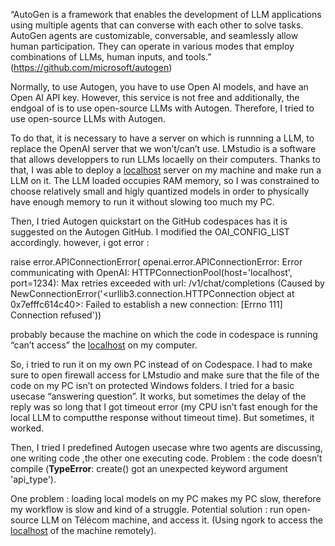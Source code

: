 “AutoGen is a framework that enables the development of LLM applications using multiple agents that can converse with each other to solve tasks. AutoGen agents are customizable, conversable, and seamlessly allow human participation. They can operate in various modes that employ combinations of LLMs, human inputs, and tools.” (https://github.com/microsoft/autogen)

Normally, to use Autogen, you have to use Open AI models, and have an Open AI API key. However, this service is not free and additionally, the endgoal of is to use open-source LLMs with Autogen. Therefore, I tried to use open-source LLMs with Autogen.

To do that, it is necessary to have a server on which is runnning a LLM, to replace the OpenAI server that we won’t/can’t use. LMstudio is a software that allows developpers to run LLMs locaelly on their computers. Thanks to that, I was able to deploy a [localhost](http://localhost) server on my machine and make run a LLM on it. The LLM loaded occupies RAM memory, so I was constrained to choose relatively small and higly quantized models in order to physically have enough memory to run it without slowing too much my PC.

Then, I tried Autogen quickstart on the GitHub codespaces has it is suggested on the Autogen GitHub. I modified the OAI_CONFIG_LIST accordingly. however, i got error : 

raise error.APIConnectionError(
openai.error.APIConnectionError: Error communicating with OpenAI: HTTPConnectionPool(host='localhost', port=1234): Max retries exceeded with url: /v1/chat/completions (Caused by NewConnectionError('<urllib3.connection.HTTPConnection object at 0x7efffc614c40>: Failed to establish a new connection: [Errno 111] Connection refused'))

probably because the machine on which the code in codespace is running “can’t access” the [localhost](http://localhost) on my computer.

So, i tried to run it on my own PC instead of on Codespace. I had to make sure to open firewall access for LMstudio and make sure that the file of the code on my PC isn’t on protected Windows folders. I tried for a basic usecase “answering question”. It works, but sometimes the delay of the reply was so long that I got timeout error (my CPU isn’t fast enough for the local LLM to computthe response without timeout time). But sometimes, it worked.

Then, I tried I predefined Autogen usecase whre two agents are discussing, one writing code ,the other one executing code. Problem : the code doesn’t compile (**TypeError**: create() got an unexpected keyword argument 'api_type').

One problem : loading local models on my PC makes my PC slow, therefore my workflow is slow and kind of a struggle. Potential solution : run open-source LLM on Télécom machine, and access it. (Using ngork to access the [localhost](http://localhost) of the machine remotely).